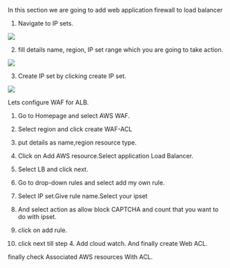In this section we are going to add web application firewall to load balancer


1. Navigate to IP sets.

![](https://github.com/smitwaman/project-1/blob/main/images/IPSeT/Screenshot%202024-03-24%20141537.png)

2. fill details name, region, IP set range which you are going to take action.

![](https://github.com/smitwaman/project-1/blob/main/images/IPSeT/2.png)


3. Create IP set by clicking create IP set.

![](https://github.com/smitwaman/project-1/blob/main/images/IPSeT/3.png)




Lets configure WAF for ALB.
1. Go to Homepage and select AWS WAF.

2. Select region and click create WAF-ACL

3. put details as name,region resource type.

4. Click on Add AWS resource.Select application Load Balancer.

5. Select LB and click next.

6. Go to drop-down rules and select add my own rule.


7. Select IP set.Give rule name.Select your ipset

8. And select action as allow block CAPTCHA and count that you want to do with ipset.

9. click on add rule.

10. click next till step 4. Add cloud watch. And finally create Web ACL.

finally check Associated AWS resources With ACL.
